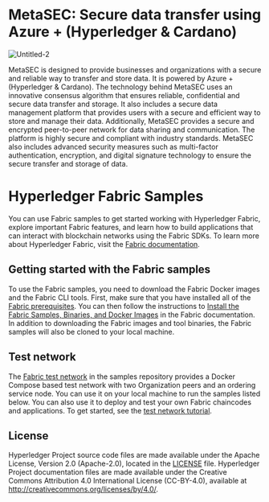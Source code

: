 # MetaSEC: Secure data transfer using Azure + (Hyperledger & Cardano)
![Untitled-2](https://user-images.githubusercontent.com/21232416/209715961-c980f805-0c30-46db-b94d-af9538191caa.png)



MetaSEC is designed to provide businesses and organizations with a secure and reliable way to transfer and store data. It is powered by Azure + (Hyperledger & Cardano). The technology behind MetaSEC uses an innovative consensus algorithm that ensures reliable, confidential and secure data transfer and storage. It also includes a secure data management platform that provides users with a secure and efficient way to store and manage their data. Additionally, MetaSEC provides a secure and encrypted peer-to-peer network for data sharing and communication. The platform is highly secure and compliant with industry standards. MetaSEC also includes advanced security measures such as multi-factor authentication, encryption, and digital signature technology to ensure the secure transfer and storage of data.

[//]: # (SPDX-License-Identifier: CC-BY-4.0)

# Hyperledger Fabric Samples

You can use Fabric samples to get started working with Hyperledger Fabric, explore important Fabric features, and learn how to build applications that can interact with blockchain networks using the Fabric SDKs. To learn more about Hyperledger Fabric, visit the [Fabric documentation](https://hyperledger-fabric.readthedocs.io/en/latest).

## Getting started with the Fabric samples

To use the Fabric samples, you need to download the Fabric Docker images and the Fabric CLI tools. First, make sure that you have installed all of the [Fabric prerequisites](https://hyperledger-fabric.readthedocs.io/en/latest/prereqs.html). You can then follow the instructions to [Install the Fabric Samples, Binaries, and Docker Images](https://hyperledger-fabric.readthedocs.io/en/latest/install.html) in the Fabric documentation. In addition to downloading the Fabric images and tool binaries, the Fabric samples will also be cloned to your local machine.

## Test network

The [Fabric test network](test-network) in the samples repository provides a Docker Compose based test network with two
Organization peers and an ordering service node. You can use it on your local machine to run the samples listed below.
You can also use it to deploy and test your own Fabric chaincodes and applications. To get started, see
the [test network tutorial](https://hyperledger-fabric.readthedocs.io/en/latest/test_network.html).


## License <a name="license"></a>

Hyperledger Project source code files are made available under the Apache
License, Version 2.0 (Apache-2.0), located in the [LICENSE](LICENSE) file.
Hyperledger Project documentation files are made available under the Creative
Commons Attribution 4.0 International License (CC-BY-4.0), available at http://creativecommons.org/licenses/by/4.0/.
